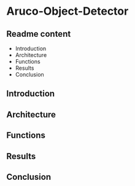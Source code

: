 # Aruco-Object-Detector
## Readme content
- Introduction
- Architecture
- Functions
- Results
- Conclusion

## Introduction

## Architecture

## Functions

## Results

## Conclusion
